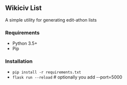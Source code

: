 ## Wikiciv List
A simple utility for generating edit-athon lists

### Requirements
* Python 3.5+
* Pip

### Installation
* `pip install -r requirements.txt`
* `flask run --reload` # optionally you add --port=5000

